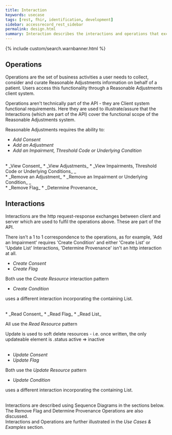```yaml
---
title: Interaction
keywords: usecase
tags: [rest, fhir, identification, development]
sidebar: accessrecord_rest_sidebar
permalink: design.html
summary: Interaction describes the interactions and operations that exchange Reasonable Adjustment information via Spine using the FHIR&reg; Reasonable Adjustments API
---
```

{% include custom/search.warnbanner.html %}

## Operations ##

Operations are the set of business activities a user needs to collect, consider and curate Reasonable Adjustments information on behalf of a patient. Users access this functionality through a Reasonable Adjustments client system.  

Operations aren't technically part of the API - they are Client system functional requirements. Here they are used to illustrate/assure that the Interactions (which are part of the API) cover the functional scope of the Reasonable Adjustments system.  

Reasonable Adjustments requires the ability to:

* _Add Consent_
* _Add an Adjustment_
* _Add an Impairment, Threshold Code or Underlying Condition_ 
<br>
* _View Consent_
* _View Adjustments_
* _View Impairments, Threshold Code or Underlying Conditions_ _  
<br>
* _Remove an Adjustment_
* _Remove an Impairment or Underlying Condition_ _  
<br>
* _Remove Flag_
* _Determine Provenance_  
<br>

## Interactions ##

Interactions are the http request-response exchanges between client and server which are used to fulfil the operations above. These are part of the API.

There isn't a 1 to 1 correspondence to the operations, as for example, 'Add an Impairment' requires 'Create Condition' and either 'Create List' or 'Update List' Interactions, 'Determine Provenance' isn't an http interaction at all.

* _Create Consent_
* _Create Flag_

Both use the _Create Resource_ interaction pattern

* _Create Condition_ 

uses a different interaction incorporating the containing List. 

<br>
* _Read Consent_
* _Read Flag_
* _Read List_

All use the _Read Resource_ pattern  

Update is used to soft delete resources - i.e. once written, the only updateable element is .status active => inactive
<br><br>
* _Update Consent_
* _Update Flag_

Both use the _Update Resource_ pattern

* _Update Condition_ 

uses a different interaction incorporating the containing List.
<br><br>

Interactions are described using Sequence Diagrams in the sections below.  
The Remove Flag and Determine Provenance Operations are also discussed. 
<br>
Interactions and Operations are further illustrated in the _Use Cases & Examples_ section.
